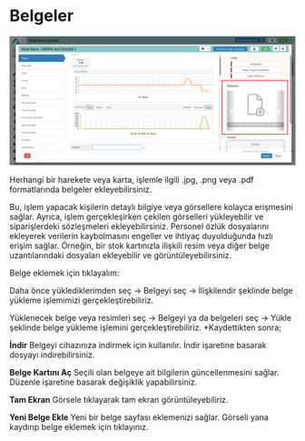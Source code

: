 
# Belgeler
![Belgeler](belgeler.png "Belgeler")

Herhangi bir harekete veya karta, işlemle ilgili .jpg, .png veya .pdf formatlarında belgeler ekleyebilirsiniz.

Bu, işlem yapacak kişilerin detaylı bilgiye veya görsellere kolayca erişmesini sağlar. 
Ayrıca, işlem gerçekleşirken çekilen görselleri yükleyebilir ve siparişlerdeki sözleşmeleri ekleyebilirsiniz. 
Personel özlük dosyalarını ekleyerek verilerin kaybolmasını engeller ve ihtiyaç duyulduğunda hızlı erişim sağlar.
Örneğin, bir stok kartınızla ilişkili resim veya diğer belge uzantılarındaki dosyaları ekleyebilir ve görüntüleyebilirsiniz.

Belge eklemek için tıklayalım:

Daha önce yüklediklerimden seç → Belgeyi seç → İlişkilendir şeklinde belge yükleme işlemimizi gerçekleştirebiliriz.

Yüklenecek belge veya resimleri seç → Belgeyi ya da belgeleri seç → Yükle şeklinde belge yükleme işlemini gerçekleştirebiliriz.
*Kaydettikten sonra;

**İndir** Belgeyi cihazınıza indirmek için kullanılır. İndir işaretine basarak dosyayı indirebilirsiniz.

**Belge Kartını Aç** Seçili olan belgeye ait bilgilerin güncellenmesini sağlar. Düzenle işaretine basarak değişiklik yapabilirsiniz.

**Tam Ekran** Görsele tıklayarak tam ekran görüntüleyebiliriz.

**Yeni Belge Ekle** Yeni bir belge sayfası eklemenizi sağlar. Görseli yana kaydırıp belge eklemek için tıklayınız.
